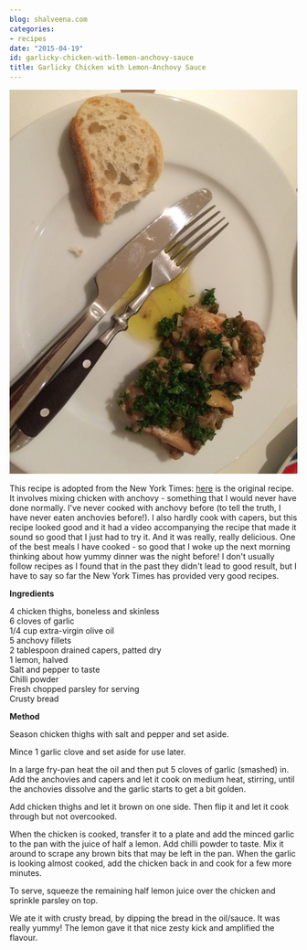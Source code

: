 ```yaml
---
blog: shalveena.com
categories:
- recipes
date: "2015-04-19"
id: garlicky-chicken-with-lemon-anchovy-sauce
title: Garlicky Chicken with Lemon-Anchovy Sauce
---
```


  
  

[![](images/4f0ea-img_7029.jpg)](https://shalveena.files.wordpress.com/2015/04/4f0ea-img_7029.jpg)

  
This recipe is adopted from the New York Times: [here](http://cooking.nytimes.com/recipes/1015290-garlicky-chicken-with-lemon-anchovy-sauce) is the original recipe. It involves mixing chicken with anchovy - something that I would never have done normally. I've never cooked with anchovy before (to tell the truth, I have never eaten anchovies before!). I also hardly cook with capers, but this recipe looked good and it had a video accompanying the recipe that made it sound so good that I just had to try it. And it was really, really delicious. One of the best meals I have cooked - so good that I woke up the next morning thinking about how yummy dinner was the night before! I don't usually follow recipes as I found that in the past they didn't lead to good result, but I have to say so far the New York Times has provided very good recipes.  
  
**Ingredients**  
  
4 chicken thighs, boneless and skinless  
6 cloves of garlic  
1/4 cup extra-virgin olive oil  
5 anchovy fillets  
2 tablespoon drained capers, patted dry  
1 lemon, halved  
Salt and pepper to taste  
Chilli powder  
Fresh chopped parsley for serving  
Crusty bread  
  
**Method**  
  
Season chicken thighs with salt and pepper and set aside.  
  
Mince 1 garlic clove and set aside for use later.  
  
In a large fry-pan heat the oil and then put 5 cloves of garlic (smashed) in. Add the anchovies and capers and let it cook on medium heat, stirring, until the anchovies dissolve and the garlic starts to get a bit golden.  
  
Add chicken thighs and let it brown on one side. Then flip it and let it cook through but not overcooked.  
  
When the chicken is cooked, transfer it to a plate and add the minced garlic to the pan with the juice of half a lemon. Add chilli powder to taste. Mix it around to scrape any brown bits that may be left in the pan. When the garlic is looking almost cooked, add the chicken back in and cook for a few more minutes.  
  
To serve, squeeze the remaining half lemon juice over the chicken and sprinkle parsley on top.  
  
We ate it with crusty bread, by dipping the bread in the oil/sauce. It was really yummy! The lemon gave it that nice zesty kick and amplified the flavour.
